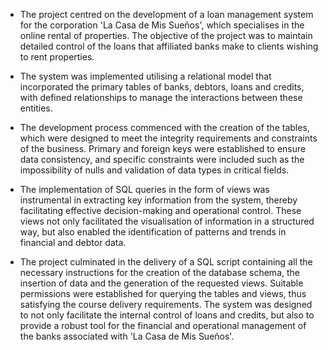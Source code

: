 
- The project centred on the development of a loan management system for the corporation 'La Casa de Mis Sueños', which specialises in the online rental of properties. The objective of the project was to maintain detailed control of the loans that affiliated banks make to clients wishing to rent properties. 

- The system was implemented utilising a relational model that incorporated the primary tables of banks, debtors, loans and credits, with defined relationships to manage the interactions between these entities.

- The development process commenced with the creation of the tables, which were designed to meet the integrity requirements and constraints of the business. Primary and foreign keys were established to ensure data consistency, and specific constraints were included such as the impossibility of nulls and validation of data types in critical fields. 

- The implementation of SQL queries in the form of views was instrumental in extracting key information from the system, thereby facilitating effective decision-making and operational control. These views not only facilitated the visualisation of information in a structured way, but also enabled the identification of patterns and trends in financial and debtor data.

- The project culminated in the delivery of a SQL script containing all the necessary instructions for the creation of the database schema, the insertion of data and the generation of the requested views. Suitable permissions were established for querying the tables and views, thus satisfying the course delivery requirements. The system was designed to not only facilitate the internal control of loans and credits, but also to provide a robust tool for the financial and operational management of the banks associated with 'La Casa de Mis Sueños'.
